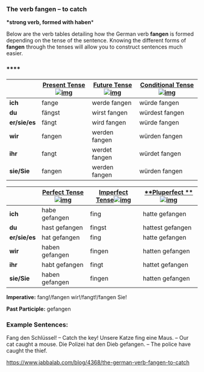 ### The verb fangen – to catch

**\*strong verb, formed with haben***

Below are the verb tables detailing how the German verb **fangen** is formed depending on the tense of the sentence. Knowing the different forms of **fangen** through the tenses will allow you to construct sentences much easier.

### ****

|               | [**Present Tense**![img](https://www.jabbalab.com/images/qm.jpg)](http://www.jabbalab.com/blog/880/how-german-verbs-work-in-the-present-tense-part-1) | [**Future Tense**![img](https://www.jabbalab.com/images/qm.jpg)](http://www.jabbalab.com/blog/1126/german-future-tense-and-how-to-use-it) | [**Conditional Tense**![img](https://www.jabbalab.com/images/qm.jpg)](http://www.jabbalab.com/blog/1160/german-conditional-tense-what-it-is-and-how-to-use-it) |
| ------------- | ---------------------------------------- | ---------------------------------------- | ---------------------------------------- |
| **ich**       | fange                                    | werde fangen                             | würde fangen                             |
| **du**        | fängst                                   | wirst fangen                             | würdest fangen                           |
| **er/sie/es** | fängt                                    | wird fangen                              | würde fangen                             |
| **wir**       | fangen                                   | werden fangen                            | würden fangen                            |
| **ihr**       | fangt                                    | werdet fangen                            | würdet fangen                            |
| **sie/Sie**   | fangen                                   | werden fangen                            | würden fangen                            |

 

|               | [Perfect Tense![img](https://www.jabbalab.com/images/qm.jpg)](http://www.jabbalab.com/blog/1011/past-tense-german-how-to-talk-about-the-past-in-german) | [**Imperfect Tense**![img](https://www.jabbalab.com/images/qm.jpg)](http://www.jabbalab.com/blog/1028/past-tense-german-the-imperfect-tense) | [**Pluperfect **![img](https://www.jabbalab.com/images/qm.jpg)](http://www.jabbalab.com/blog/1207/german-past-tense-%E2%80%93-the-pluperfect-tense) |
| ------------- | ---------------------------------------- | ---------------------------------------- | ---------------------------------------- |
| **ich**       | habe gefangen                            | fing                                     | hatte gefangen                           |
| **du**        | hast gefangen                            | fingst                                   | hattest gefangen                         |
| **er/sie/es** | hat gefangen                             | fing                                     | hatte gefangen                           |
| **wir**       | haben gefangen                           | fingen                                   | hatten gefangen                          |
| **ihr**       | habt gefangen                            | fingt                                    | hattet gefangen                          |
| **sie/Sie**   | haben gefangen                           | fingen                                   | hatten gefangen                          |

**Imperative:** fang!/fangen wir!/fangt!/fangen Sie!

**Past Participle:** gefangen

### Example Sentences:

Fang den Schlüssel! – Catch the key!
Unsere Katze fing eine Maus. – Our cat caught a mouse.
Die Polizei hat den Dieb gefangen. – The police have caught the thief.



https://www.jabbalab.com/blog/4368/the-german-verb-fangen-to-catch